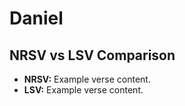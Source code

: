 # Daniel

## NRSV vs LSV Comparison

- **NRSV:** Example verse content.
- **LSV:** Example verse content.
